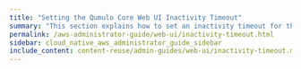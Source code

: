 ```yaml
---
title: "Setting the Qumulo Core Web UI Inactivity Timeout"
summary: "This section explains how to set an inactivity timeout for the Qumulo Core Web UI."
permalink: /aws-administrator-guide/web-ui/inactivity-timeout.html
sidebar: cloud_native_aws_administrator_guide_sidebar
include_content: content-reuse/admin-guides/web-ui/inactivity-timeout.md
---
```


